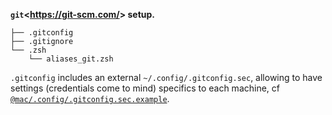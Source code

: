 **`git`<<https://git-scm.com/>> setup.**

    ├── .gitconfig
    ├── .gitignore  
    └── .zsh
        └── aliases_git.zsh

`.gitconfig` includes an external `~/.config/.gitconfig.sec`, allowing to have settings (credentials come to mind) specifics to each machine, cf [`@mac/.config/.gitconfig.sec.example`](https://github.com/Kraymer/F-dotfiles/blob/master/%40mac/.config/.gitconfig.sec.example).
